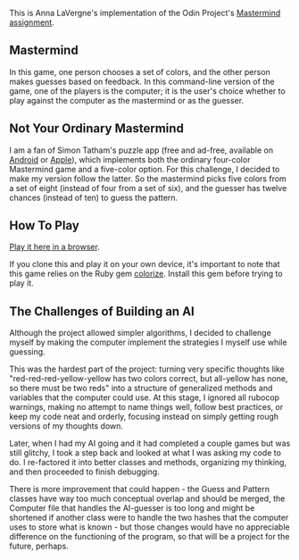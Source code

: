 This is Anna LaVergne's implementation of the Odin Project's [Mastermind assignment](https://www.theodinproject.com/lessons/mastermind).

## Mastermind

In this game, one person chooses a set of colors, and the other person makes guesses based on feedback. In this command-line version of the game, one of the players is the computer; it is the user's choice whether to play against the computer as the mastermind or as the guesser.

## Not Your Ordinary Mastermind

I am a fan of Simon Tatham's puzzle app (free and ad-free, available on [Android](https://play.google.com/store/apps/details?id=name.boyle.chris.sgtpuzzles&hl=en_US&gl=US) or [Apple](https://apps.apple.com/app/id622220631)), which implements both the ordinary four-color Mastermind game and a five-color option. For this challenge, I decided to make my version follow the latter. So the mastermind picks five colors from a set of eight (instead of four from a set of six), and the guesser has twelve chances (instead of ten) to guess the pattern.

## How To Play

[Play it here in a browser](https://Mastermind.annafirtree.repl.run).

If you clone this and play it on your own device, it's important to note that this game relies on the Ruby gem [colorize](https://github.com/fazibear/colorize). Install this gem before trying to play it.

## The Challenges of Building an AI

Although the project allowed simpler algorithms, I decided to challenge myself by making the computer implement the strategies I myself use while guessing. 

This was the hardest part of the project: turning very specific thoughts like "red-red-red-yellow-yellow has two colors  correct, but all-yellow has none, so there must be two reds" into a structure of generalized methods and variables that the computer could use. At this stage, I ignored all rubocop warnings, making no attempt to name things well, follow best practices, or keep my code neat and orderly, focusing instead on simply getting rough versions of my thoughts down.

Later, when I had my AI going and it had completed a couple games but was still glitchy, I took a step back and looked at what I was asking my code to do. I re-factored it into better classes and methods, organizing my thinking, and then proceeded to finish debugging.

There is more improvement that could happen - the Guess and Pattern classes have way too much conceptual overlap and should be merged, the Computer file that handles the AI-guesser is too long and might be shortened if another class were to handle the two hashes that the computer uses to store what is known - but those changes would have no appreciable difference on the functioning of the program, so that will be a project for the future, perhaps.